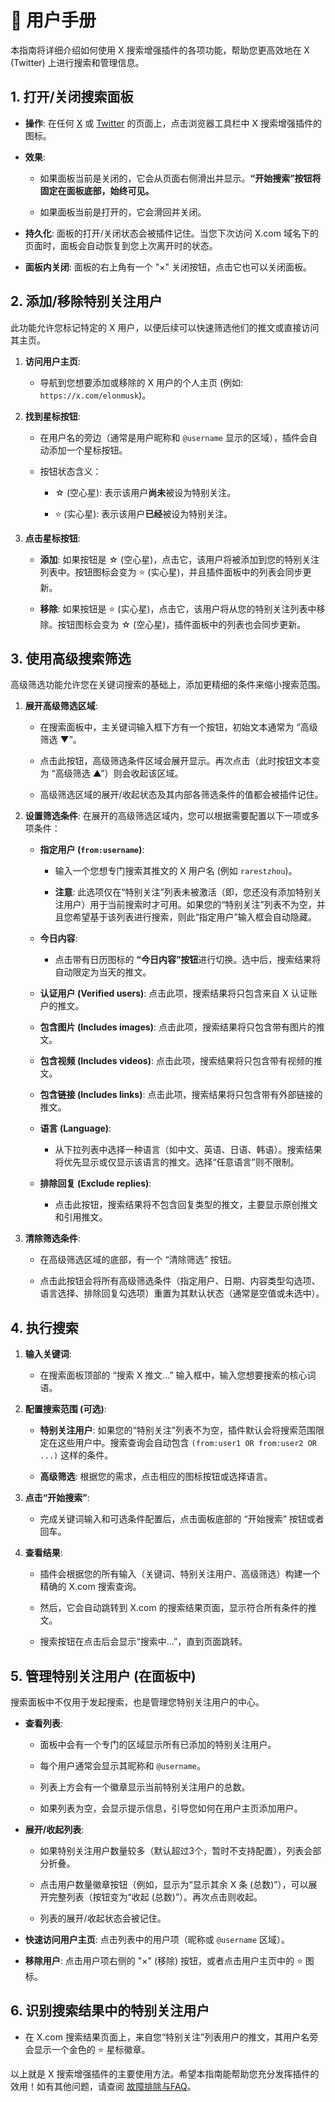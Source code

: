 # 📖 用户手册

本指南将详细介绍如何使用 X 搜索增强插件的各项功能，帮助您更高效地在 X (Twitter) 上进行搜索和管理信息。

## 1. 打开/关闭搜索面板

* **操作**: 在任何 [X](https://x.com) 或 [Twitter](https://twitter.com) 的页面上，点击浏览器工具栏中 X 搜索增强插件的图标。

* **效果**:
    * 如果面板当前是关闭的，它会从页面右侧滑出并显示。**“开始搜索”按钮将固定在面板底部，始终可见。**

    * 如果面板当前是打开的，它会滑回并关闭。

* **持久化**: 面板的打开/关闭状态会被插件记住。当您下次访问 X.com 域名下的页面时，面板会自动恢复到您上次离开时的状态。

* **面板内关闭**: 面板的右上角有一个 "×" 关闭按钮，点击它也可以关闭面板。

## 2. 添加/移除特别关注用户

此功能允许您标记特定的 X 用户，以便后续可以快速筛选他们的推文或直接访问其主页。

1.  **访问用户主页**:
    * 导航到您想要添加或移除的 X 用户的个人主页 (例如: `https://x.com/elonmusk`)。

2.  **找到星标按钮**:
    * 在用户名的旁边（通常是用户昵称和 `@username` 显示的区域），插件会自动添加一个星标按钮。

    * 按钮状态含义：
        * ☆ (空心星): 表示该用户**尚未**被设为特别关注。

        * ⭐ (实心星): 表示该用户**已经**被设为特别关注。

3.  **点击星标按钮**:
    * **添加**: 如果按钮是 ☆ (空心星)，点击它，该用户将被添加到您的特别关注列表中。按钮图标会变为 ⭐ (实心星)，并且插件面板中的列表会同步更新。

    * **移除**: 如果按钮是 ⭐ (实心星)，点击它，该用户将从您的特别关注列表中移除。按钮图标会变为 ☆ (空心星)，插件面板中的列表也会同步更新。

## 3. 使用高级搜索筛选

高级筛选功能允许您在关键词搜索的基础上，添加更精细的条件来缩小搜索范围。

1.  **展开高级筛选区域**:
    * 在搜索面板中，主关键词输入框下方有一个按钮，初始文本通常为 “高级筛选 ▼”。

    * 点击此按钮，高级筛选条件区域会展开显示。再次点击（此时按钮文本变为 “高级筛选 ▲”）则会收起该区域。

    * 高级筛选区域的展开/收起状态及其内部各筛选条件的值都会被插件记住。

2.  **设置筛选条件**:
    在展开的高级筛选区域内，您可以根据需要配置以下一项或多项条件：

    * **指定用户 (`from:username`)**:
        * 输入一个您想专门搜索其推文的 X 用户名 (例如 `rarestzhou`)。

        * **注意**: 此选项仅在“特别关注”列表未被激活（即，您还没有添加特别关注用户）用于当前搜索时才可用。如果您的“特别关注”列表不为空，并且您希望基于该列表进行搜索，则此“指定用户”输入框会自动隐藏。

    * **今日内容**:
        * 点击带有日历图标的 **“今日内容”按钮**进行切换。选中后，搜索结果将自动限定为当天的推文。

    * **认证用户 (Verified users)**: 点击此项，搜索结果将只包含来自 X 认证账户的推文。

    * **包含图片 (Includes images)**: 点击此项，搜索结果将只包含带有图片的推文。

    * **包含视频 (Includes videos)**: 点击此项，搜索结果将只包含带有视频的推文。

    * **包含链接 (Includes links)**: 点击此项，搜索结果将只包含带有外部链接的推文。

    * **语言 (Language)**:
        * 从下拉列表中选择一种语言（如中文、英语、日语、韩语）。搜索结果将优先显示或仅显示该语言的推文。选择“任意语言”则不限制。

    * **排除回复 (Exclude replies)**:
        * 点击此按钮，搜索结果将不包含回复类型的推文，主要显示原创推文和引用推文。

3.  **清除筛选条件**:
    * 在高级筛选区域的底部，有一个 “清除筛选” 按钮。

    * 点击此按钮会将所有高级筛选条件（指定用户、日期、内容类型勾选项、语言选择、排除回复勾选项）重置为其默认状态（通常是空值或未选中）。

## 4. 执行搜索

1.  **输入关键词**:
    * 在搜索面板顶部的 “搜索 X 推文...” 输入框中，输入您想要搜索的核心词语。

2.  **配置搜索范围 (可选)**:
    * **特别关注用户**: 如果您的“特别关注”列表不为空，插件默认会将搜索范围限定在这些用户中。搜索查询会自动包含 `(from:user1 OR from:user2 OR ...)` 这样的条件。

    * **高级筛选**: 根据您的需求，点击相应的图标按钮或选择语言。

3.  **点击“开始搜索”**:
    * 完成关键词输入和可选条件配置后，点击面板底部的 “开始搜索” 按钮或者回车。

4.  **查看结果**:
    * 插件会根据您的所有输入（关键词、特别关注用户、高级筛选）构建一个精确的 X.com 搜索查询。

    * 然后，它会自动跳转到 X.com 的搜索结果页面，显示符合所有条件的推文。

    * 搜索按钮在点击后会显示“搜索中...”，直到页面跳转。

## 5. 管理特别关注用户 (在面板中)

搜索面板中不仅用于发起搜索，也是管理您特别关注用户的中心。

* **查看列表**:
    * 面板中会有一个专门的区域显示所有已添加的特别关注用户。

    * 每个用户通常会显示其昵称和 `@username`。

    * 列表上方会有一个徽章显示当前特别关注用户的总数。

    * 如果列表为空，会显示提示信息，引导您如何在用户主页添加用户。

* **展开/收起列表**:

    * 如果特别关注用户数量较多（默认超过3个，暂时不支持配置），列表会部分折叠。

    * 点击用户数量徽章按钮（例如，显示为“显示其余 X 条 (总数)”），可以展开完整列表（按钮变为“收起 (总数)”）。再次点击则收起。

    * 列表的展开/收起状态会被记住。

* **快速访问用户主页**: 点击列表中的用户项（昵称或 `@username` 区域）。

* **移除用户**: 点击用户项右侧的 "×" (移除) 按钮，或者点击用户主页中的 ⭐️ 图标。

## 6. 识别搜索结果中的特别关注用户

* 在 X.com 搜索结果页面上，来自您“特别关注”列表用户的推文，其用户名旁会显示一个金色的 ⭐ 星标徽章。

以上就是 X 搜索增强插件的主要使用方法。希望本指南能帮助您充分发挥插件的效用！如有其他问题，请查阅 [故障排除与FAQ](TROUBLESHOOTING.md)。